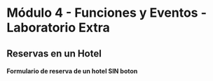 # Módulo 4 - Funciones y Eventos - Laboratorio Extra

## Reservas en un Hotel

#### Formulario de reserva de un hotel SIN boton
